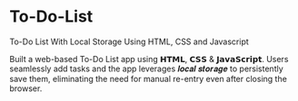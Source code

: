 # To-Do-List
To-Do List With Local Storage Using HTML, CSS and Javascript

Built a web-based To-Do List app using 𝗛𝗧𝗠𝗟, 𝗖𝗦𝗦 & 𝗝𝗮𝘃𝗮𝗦𝗰𝗿𝗶𝗽𝘁. Users seamlessly add tasks and the app leverages 𝒍𝒐𝒄𝒂𝒍 𝒔𝒕𝒐𝒓𝒂𝒈𝒆 to persistently save them, eliminating the need for manual re-entry even after closing the browser.
